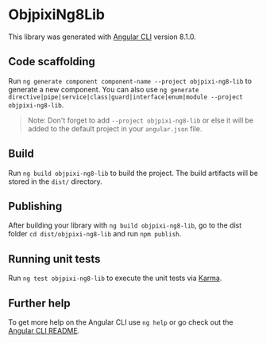 # ObjpixiNg8Lib

This library was generated with [Angular CLI](https://github.com/angular/angular-cli) version 8.1.0.

## Code scaffolding

Run `ng generate component component-name --project objpixi-ng8-lib` to generate a new component. You can also use `ng generate directive|pipe|service|class|guard|interface|enum|module --project objpixi-ng8-lib`.
> Note: Don't forget to add `--project objpixi-ng8-lib` or else it will be added to the default project in your `angular.json` file. 

## Build

Run `ng build objpixi-ng8-lib` to build the project. The build artifacts will be stored in the `dist/` directory.

## Publishing

After building your library with `ng build objpixi-ng8-lib`, go to the dist folder `cd dist/objpixi-ng8-lib` and run `npm publish`.

## Running unit tests

Run `ng test objpixi-ng8-lib` to execute the unit tests via [Karma](https://karma-runner.github.io).

## Further help

To get more help on the Angular CLI use `ng help` or go check out the [Angular CLI README](https://github.com/angular/angular-cli/blob/master/README.md).
